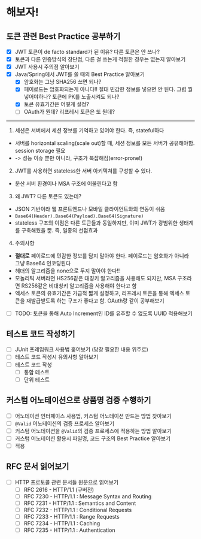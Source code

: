 # 해보자!

## 토큰 관련 Best Practice 공부하기
- [x] JWT 토큰이 de facto standard가 된 이유? 다른 토큰은 안 쓰나?
- [x] 토큰과 다른 인증방식의 장단점, 다른 걸 쓰는게 적절한 경우는 없는지 알아보기
- [x] JWT 사용시 주의점 알아보기
- [x] Java/Spring에서 JWT를 쓸 때의 Best Practice 알아보기
  - [x] 암호화는 그냥 SHA256 쓰면 되나?
  - [x] 페이로드는 암호화되는게 아니다!! 절대 민감한 정보를 넣으면 안 된다. 그럼 뭘 넣어야하나? 토큰에 PK를 노출시켜도 되나?
  - [x] 토큰 유효기간은 어떻게 설정?
  - [ ] OAuth가 뭔데? 리프레시 토큰은 또 뭔데?
- - -
1. 세션은 서버에서 세션 정보를 기억하고 있어야 한다. 즉, stateful하다
  - 서버를 horizontal scaling(scale out)할 때, 세션 정보를 모든 서버가 공유해야함. session storage 필요
  - -> 성능 이슈 뿐만 아니라, 구조가 복잡해짐(error-prone!)
2. JWT를 사용하면 stateless한 서버 아키텍쳐를 구성할 수 있다.
  - 분산 서버 환경이나 MSA 구조에 어울린다고 함
3. 왜 JWT? 다른 토큰도 있는데?
  - JSON 기반이라 웹 프론트엔드나 모바일 클라이언트와의 연동이 쉬움
  - `Base64(Header).Base64(Payload).Base64(Signature)`
  - stateless 구조의 이점은 다른 토큰들과 동일하지만, 이미 JWT가 광범위한 생태계를 구축해뒀을 뿐. 즉, 일종의 선점효과
4. 주의사항
  - **절대로** 페이로드에 민감한 정보를 담지 말아야 한다. 페이로드는 암호화가 아니라 그냥 Base64 인코딩된다
  - 헤더의 알고리즘을 none으로 두지 말아야 한다!!
  - 모놀리틱 서버라면 HS256같은 대칭키 알고리즘을 사용해도 되지만, MSA 구조라면 RS256같은 비대칭키 알고리즘을 사용해야 한다고 함
  - 엑세스 토큰의 유효기간은 가급적 짧게 설정하고, 리프레시 토큰을 통해 엑세스 토큰을 재발급받도록 하는 구조가 좋다고 함. OAuth랑 같이 공부해보기
- [ ] TODO: 토큰을 통해 Auto Increment인 ID를 유추할 수 없도록 UUID 적용해보기

## 테스트 코드 작성하기
- [ ] JUnit 프레임워크 사용법 훑어보기 (당장 필요한 내용 위주로)
- [ ] 테스트 코드 작성시 유의사항 알아보기
- [ ] 테스트 코드 작성
  - [ ] 통합 테스트
  - [ ] 단위 테스트

## 커스텀 어노테이션으로 상품명 검증 수행하기
- [ ] 어노테이션 인터페이스 사용법, 커스텀 어노테이션 만드는 방법 찾아보기
- [ ] `@Valid` 어노테이션의 검증 프로세스 알아보기
- [ ] 커스텀 어노테이션을 `@Valid`의 검증 프로세스에 적용하는 방법 알아보기
- [ ] 커스텀 어노테이션 활용시 파일명, 코드 구조의 Best Practice 알아보기
- [ ] 적용

## RFC 문서 읽어보기
- [ ] HTTP 프로토콜 관련 문서들 원문으로 읽어보기
  - [ ] RFC 2616 - HTTP/1.1 (구버전)
  - [ ] RFC 7230 - HTTP/1.1 : Message Syntax and Routing
  - [ ] RFC 7231 - HTTP/1.1 : Semantics and Content
  - [ ] RFC 7232 - HTTP/1.1 : Conditional Requests
  - [ ] RFC 7233 - HTTP/1.1 : Range Requests 
  - [ ] RFC 7234 - HTTP/1.1 : Caching 
  - [ ] RFC 7235 - HTTP/1.1 : Authentication
